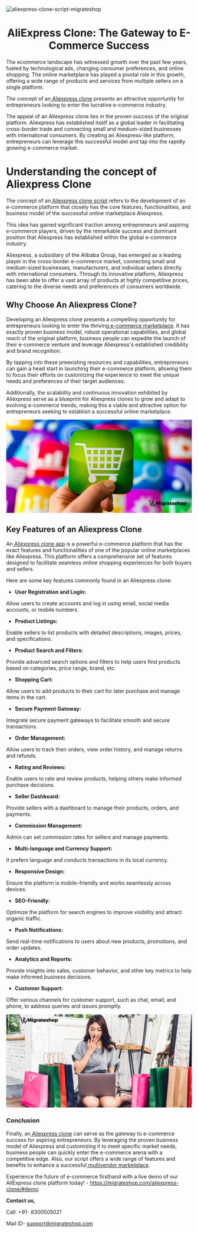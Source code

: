 ![aliexpress-clone-script-migrateshop](https://github.com/migrateshop/aliexpress-clone/assets/77200601/282aae4c-5894-49fd-9990-efbc53077288)


<h1 align="center"> AliExpress Clone: The Gateway to E-Commerce Success </h1> 


The ecommerce landscape has witnessed growth over the past few years, fueled by technological ads, changing consumer preferences, and online shopping. The online marketplace has played a pivotal role in this growth, offering a wide range of products and services from multiple sellers on a single platform.

The concept of an[ Aliexpress clone](https://migrateshop.com/aliexpress-clone/) presents an attractive opportunity for entrepreneurs looking to enter the lucrative e-commerce industry.

The appeal of an Aliexpress clone lies in the proven success of the original platform. Aliexpress has established itself as a global leader in facilitating cross-border trade and connecting small and medium-sized businesses with international consumers. 
By creating an Aliexpress-like platform, entrepreneurs can leverage this successful model and tap into the rapidly growing e-commerce market.

# Understanding the concept of Aliexpress Clone
The concept of an[ Aliexpress clone script](https://migrateshop.com/aliexpress-clone/) refers to the development of an e-commerce platform that closely has the core features, functionalities, and business model of the successful online marketplace Aliexpress.

This idea has gained significant traction among entrepreneurs and aspiring e-commerce players, driven by the remarkable success and dominant position that Aliexpress has established within the global e-commerce industry.

Aliexpress, a subsidiary of the Alibaba Group, has emerged as a leading player in the cross-border e-commerce market, connecting small and medium-sized businesses, manufacturers, and individual sellers directly with international consumers. Through its innovative platform, Aliexpress has been able to offer a vast array of products at highly competitive prices, catering to the diverse needs and preferences of consumers worldwide.

## Why Choose An Aliexpress Clone?
Developing an Aliexpress clone presents a compelling opportunity for entrepreneurs looking to enter the thriving[ e-commerce marketplace](https://migrateshop.com/aliexpress-clone/). It has exactly proven business model, robust operational capabilities, and global reach of the original platform, business people can expedite the launch of their e-commerce venture and leverage Aliexpress's established credibility and brand recognition. 

By tapping into these preexisting resources and capabilities, entrepreneurs can gain a head start in launching their e-commerce platform, allowing them to focus their efforts on customizing the experience to meet the unique needs and preferences of their target audiences. 

Additionally, the scalability and continuous innovation exhibited by Aliexpress serve as a blueprint for Aliexpress clones to grow and adapt to evolving e-commerce trends, making this a viable and attractive option for entrepreneurs seeking to establish a successful online marketplace.

<div class="Box-sc-g0xbh4-0 iIZCet"><img alt=“aliexpressclone.png" src="https://github.com/migrateshop/aliexpress-clone/blob/main/images/aliexpress-clone-ap.png" data-hpc="true" class="Box-sc-g0xbh4-0 kzRgrI"></div>

## Key Features of an Aliexpress Clone
An[ Aliexpress clone app](https://migrateshop.com/aliexpress-clone/) is a powerful e-commerce platform that has the exact features and functionalities of one of the popular online marketplaces like Aliexpress. This platform offers a comprehensive set of features designed to facilitate seamless online shopping experiences for both buyers and sellers. 

Here are some key features commonly found in an Aliexpress clone:

* **User Registration and Login:** 

Allow users to create accounts and log in using email, social media accounts, or mobile numbers.
* **Product Listings:**

Enable sellers to list products with detailed descriptions, images, prices, and specifications.
* **Product Search and Filters:** 

Provide advanced search options and filters to help users find products based on categories, price range, brand, etc.
* **Shopping Cart:** 

Allow users to add products to their cart for later purchase and manage items in the cart.
* **Secure Payment Gateway:** 

Integrate secure payment gateways to facilitate smooth and secure transactions.
* **Order Management:** 

Allow users to track their orders, view order history, and manage returns and refunds.
* **Rating and Reviews:** 

Enable users to rate and review products, helping others make informed purchase decisions.
* **Seller Dashboard:**

Provide sellers with a dashboard to manage their products, orders, and payments.
* **Commission Management:** 

Admin can set commission rates for sellers and manage payments.
* **Multi-language and Currency Support:** 

It prefers language and conducts transactions in its local currency.
* **Responsive Design:** 

Ensure the platform is mobile-friendly and works seamlessly across devices.
* **SEO-Friendly:** 

Optimize the platform for search engines to improve visibility and attract organic traffic.
* **Push Notifications:** 

Send real-time notifications to users about new products, promotions, and order updates.
* **Analytics and Reports:** 

Provide insights into sales, customer behavior, and other key metrics to help make informed business decisions.
* **Customer Support:** 

Offer various channels for customer support, such as chat, email, and phone, to address queries and issues promptly.

<div class="Box-sc-g0xbh4-0 iIZCet"><img alt=“aliexpressclone.png" src="https://github.com/migrateshop/aliexpress-clone/blob/main/images/aliexpress-clone-script.png" data-hpc="true" class="Box-sc-g0xbh4-0 kzRgrI"></div>

### Conclusion
Finally, an[ Aliexpress clone](https://migrateshop.com/aliexpress-clone/) can serve as the gateway to e-commerce success for aspiring entrepreneurs. By leveraging the proven business model of Aliexpress and customizing it to meet specific market needs, business people can quickly enter the e-commerce arena with a competitive edge. Also, our script offers a wide range of features and benefits to enhance a successful[ multivendor marketplace](https://migrateshop.com/aliexpress-clone/).



Experience the future of e-commerce firsthand with a live demo of our AliExpress clone platform today! - https://migrateshop.com/aliexpress-clone/#demo 

**Contact us,**

Call: +91- 8300505021

Mail ID- [support@migrateshop.com](mailto:support@migrateshop.com)
